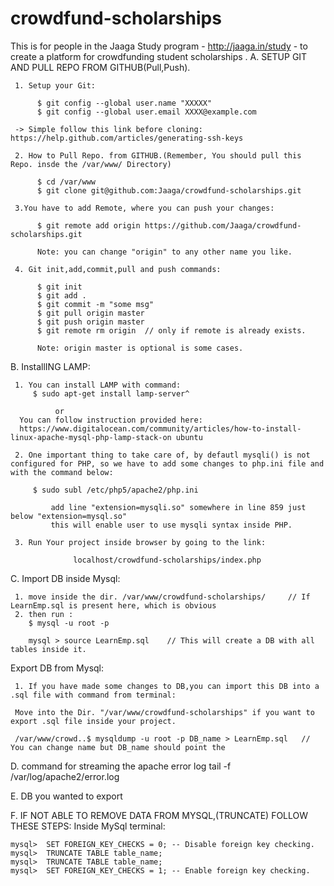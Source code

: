 crowdfund-scholarships
======================

This is for people in the Jaaga Study program - http://jaaga.in/study - to create a platform for crowdfunding student scholarships .
A. SETUP GIT AND PULL REPO FROM GITHUB(Pull,Push).

     1. Setup your Git:

          $ git config --global user.name "XXXXX"
          $ git config --global user.email XXXX@example.com 
          
     -> Simple follow this link before cloning: https://help.github.com/articles/generating-ssh-keys     

     2. How to Pull Repo. from GITHUB.(Remember, You should pull this Repo. insde the /var/www/ Directory)
          
          $ cd /var/www
          $ git clone git@github.com:Jaaga/crowdfund-scholarships.git

     3.You have to add Remote, where you can push your changes:
   
          $ git remote add origin https://github.com/Jaaga/crowdfund-scholarships.git

          Note: you can change "origin" to any other name you like.

     4. Git init,add,commit,pull and push commands:

          $ git init
          $ git add .
          $ git commit -m "some msg"
          $ git pull origin master
          $ git push origin master
          $ git remote rm origin  // only if remote is already exists.

          Note: origin master is optional is some cases.

B. InstallING LAMP:
     
     1. You can install LAMP with command:
         $ sudo apt-get install lamp-server^

              or
      You can follow instruction provided here:
      https://www.digitalocean.com/community/articles/how-to-install-linux-apache-mysql-php-lamp-stack-on ubuntu

     2. One important thing to take care of, by defautl mysqli() is not configured for PHP, so we have to add some changes to php.ini file and  with the command below:
        
         $ sudo subl /etc/php5/apache2/php.ini

             add line "extension=mysqli.so" somewhere in line 859 just below "extension=mysql.so"
             this will enable user to use mysqli syntax inside PHP.

     3. Run Your project inside browser by going to the link: 

                  localhost/crowdfund-scholarships/index.php

C. Import DB inside Mysql:

     1. move inside the dir. /var/www/crowdfund-scholarships/     // If LearnEmp.sql is present here, which is obvious
     2. then run :
        $ mysql -u root -p 
      
        mysql > source LearnEmp.sql    // This will create a DB with all tables inside it.
   
   Export DB from Mysql:

     1. If you have made some changes to DB,you can import this DB into a .sql file with command from terminal:

     Move into the Dir. "/var/www/crowdfund-scholarships" if you want to export .sql file inside your project.  

     /var/www/crowd..$ mysqldump -u root -p DB_name > LearnEmp.sql   // You can change name but DB_name should point the 

D. command for streaming the apache error log 
tail -f /var/log/apache2/error.log


E. DB you wanted to export 

F. IF NOT ABLE TO REMOVE DATA FROM MYSQL,(TRUNCATE) FOLLOW THESE STEPS:
    Inside MySql terminal:

    mysql>  SET FOREIGN_KEY_CHECKS = 0; -- Disable foreign key checking.
    mysql>  TRUNCATE TABLE table_name;
    mysql>  TRUNCATE TABLE table_name;
    mysql>  SET FOREIGN_KEY_CHECKS = 1; -- Enable foreign key checking.




